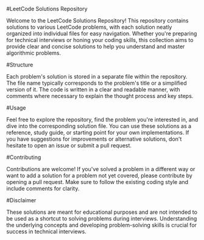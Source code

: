 #LeetCode Solutions Repository

Welcome to the LeetCode Solutions Repository! This repository contains solutions to various LeetCode problems, with each solution neatly organized into individual files for easy navigation. Whether you're preparing for technical interviews or honing your coding skills, this collection aims to provide clear and concise solutions to help you understand and master algorithmic problems.

#Structure

Each problem's solution is stored in a separate file within the repository. The file name typically corresponds to the problem's title or a simplified version of it. The code is written in a clear and readable manner, with comments where necessary to explain the thought process and key steps.

#Usage

Feel free to explore the repository, find the problem you're interested in, and dive into the corresponding solution file. You can use these solutions as a reference, study guide, or starting point for your own implementations. If you have suggestions for improvements or alternative solutions, don't hesitate to open an issue or submit a pull request.

#Contributing

Contributions are welcome! If you've solved a problem in a different way or want to add a solution for a problem not yet covered, please contribute by opening a pull request. Make sure to follow the existing coding style and include comments for clarity.

#Disclaimer

These solutions are meant for educational purposes and are not intended to be used as a shortcut to solving problems during interviews. Understanding the underlying concepts and developing problem-solving skills is crucial for success in technical interviews.